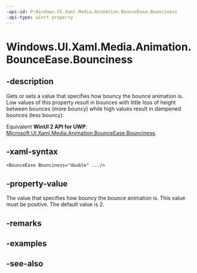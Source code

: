 ```yaml
---
-api-id: P:Windows.UI.Xaml.Media.Animation.BounceEase.Bounciness
-api-type: winrt property
---
```


<!-- Property syntax
public double Bounciness { get;  set; }
-->

# Windows.UI.Xaml.Media.Animation.BounceEase.Bounciness

## -description
Gets or sets a value that specifies how bouncy the bounce animation is. Low values of this property result in bounces with little loss of height between bounces (more bouncy) while high values result in dampened bounces (less bouncy).

Equivalent **WinUI 2 API for UWP**: [Microsoft.UI.Xaml.Media.Animation.BounceEase.Bounciness](/windows/winui/api/microsoft.ui.xaml.media.animation.bounceease.bounciness).

## -xaml-syntax
```xaml
<BounceEase Bounciness="double" .../>
```


## -property-value
The value that specifies how bouncy the bounce animation is. This value must be positive. The default value is 2.

## -remarks

## -examples

## -see-also
